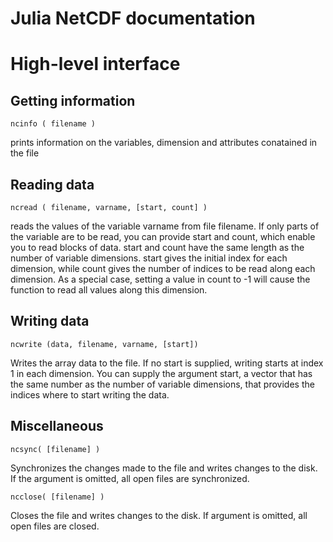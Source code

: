 Julia NetCDF documentation
==========================

# High-level interface

## Getting information

    ncinfo ( filename )

prints information on the variables, dimension and attributes conatained in the file

## Reading data

    ncread ( filename, varname, [start, count] )
    
reads the values of the variable varname from file filename. If only parts of the variable are to be read, you can provide start and count, which enable you to read blocks of data. 
start and count have the same length as the number of variable dimensions. start gives the initial index for each dimension, while count gives the number of indices to be read along each dimension. As a special case, setting a value in count to -1 will cause the function to read all values along this dimension. 

## Writing data

    ncwrite (data, filename, varname, [start])
    
Writes the array data to the file. If no start is supplied, writing starts at index 1 in each dimension. You can supply the argument start, a vector that has the same number as the number of variable dimensions, that provides the indices where to start writing the data. 

## Miscellaneous

    ncsync( [filename] )
    
Synchronizes the changes made to the file and writes changes to the disk. If the argument is omitted, all open files are synchronized. 

    ncclose( [filename] )
    
Closes the file and writes changes to the disk. If argument is omitted, all open files are closed.   
